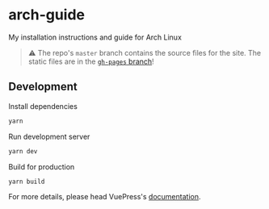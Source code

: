 # arch-guide

My installation instructions and guide for Arch Linux

> ⚠️ The repo's `master` branch contains the source files for the site. The static files are in the [`gh-pages` branch](https://github.com/D3SOX/arch-guide/tree/gh-pages)!

## Development

Install dependencies

```bash
yarn
```

Run development server

```bash
yarn dev
```

Build for production

```bash
yarn build
```

For more details, please head VuePress's [documentation](https://v1.vuepress.vuejs.org/).
